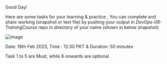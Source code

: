 Good Day!

Here are some tasks for your learning & practice , You can complete and share working (snapshot or text file) by pushing your output in *DevOps-08-TrainingCourse* repo in directory of your name (shown in below snapshot)

![image](https://user-images.githubusercontent.com/56934817/219891800-6fc77772-2740-4927-880a-9ebc8292d8a4.png)




Date: 19th Feb 2023, Time : 12:30 PKT & Duration: 50 minutes 

Task 1 to 5 are Must, while 6 onwards are optional

